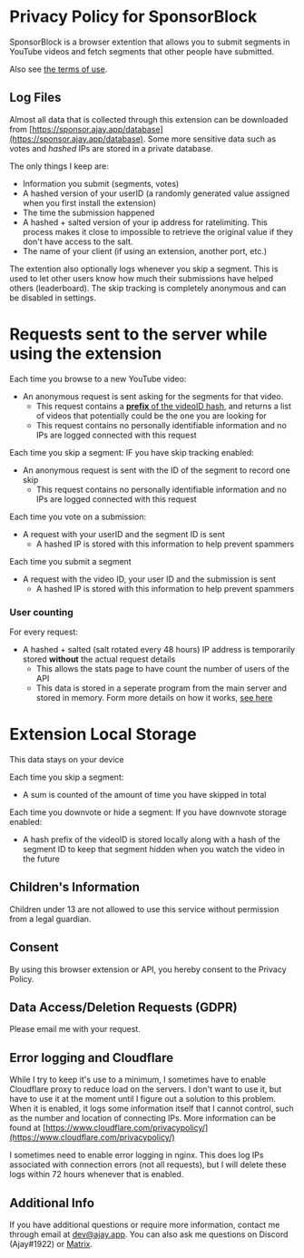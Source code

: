 [](#privacy-policy-for-sponsorblock)Privacy Policy for SponsorBlock
===================================================================

SponsorBlock is a browser extention that allows you to submit segments in YouTube videos and fetch segments that other people have submitted.

Also see [the terms of use](https://gist.github.com/ajayyy/9e8100f069348e0bc062641f34d6af12).

[](#log-files)Log Files
-----------------------

Almost all data that is collected through this extension can be downloaded from [https://sponsor.ajay.app/database](https://sponsor.ajay.app/database). Some more sensitive data such as votes and _hashed_ IPs are stored in a private database.

The only things I keep are:

*   Information you submit (segments, votes)
*   A hashed version of your userID (a randomly generated value assigned when you first install the extension)
*   The time the submission happened
*   A hashed + salted version of your ip address for ratelimiting. This process makes it close to impossible to retrieve the original value if they don't have access to the salt.
*   The name of your client (if using an extension, another port, etc.)

The extention also optionally logs whenever you skip a segment. This is used to let other users know how much their submissions have helped others (leaderboard). The skip tracking is completely anonymous and can be disabled in settings.

[](#requests-sent-to-the-server-while-using-the-extension)Requests sent to the server while using the extension
===============================================================================================================

Each time you browse to a new YouTube video:

*   An anonymous request is sent asking for the segments for that video.
    *   This request contains a [**prefix** of the videoID hash](https://github.com/ajayyy/SponsorBlock/wiki/K-Anonymity), and returns a list of videos that potentially could be the one you are looking for
    *   This request contains no personally identifiable information and no IPs are logged connected with this request

Each time you skip a segment: IF you have skip tracking enabled:

*   An anonymous request is sent with the ID of the segment to record one skip
    *   This request contains no personally identifiable information and no IPs are logged connected with this request

Each time you vote on a submission:

*   A request with your userID and the segment ID is sent
    *   A hashed IP is stored with this information to help prevent spammers

Each time you submit a segment

*   A request with the video ID, your user ID and the submission is sent
    *   A hashed IP is stored with this information to help prevent spammers

### [](#user-counting)User counting

For every request:

*   A hashed + salted (salt rotated every 48 hours) IP address is temporarily stored **without** the actual request details
    *   This allows the stats page to have count the number of users of the API
    *   This data is stored in a seperate program from the main server and stored in memory. Form more details on how it works, [see here](https://github.com/ajayyy/PrivacyUserCount/#privacy-user-counter)

[](#extension-local-storage)Extension Local Storage
===================================================

This data stays on your device

Each time you skip a segment:

*   A sum is counted of the amount of time you have skipped in total

Each time you downvote or hide a segment: If you have downvote storage enabled:

*   A hash prefix of the videoID is stored locally along with a hash of the segment ID to keep that segment hidden when you watch the video in the future

[](#childrens-information)Children's Information
------------------------------------------------

Children under 13 are not allowed to use this service without permission from a legal guardian.

[](#consent)Consent
-------------------

By using this browser extension or API, you hereby consent to the Privacy Policy.

[](#data-accessdeletion-requests-gdpr)Data Access/Deletion Requests (GDPR)
--------------------------------------------------------------------------

Please email me with your request.

[](#error-logging-and-cloudflare)Error logging and Cloudflare
-------------------------------------------------------------

While I try to keep it's use to a minimum, I sometimes have to enable Cloudflare proxy to reduce load on the servers. I don't want to use it, but have to use it at the moment until I figure out a solution to this problem. When it is enabled, it logs some information itself that I cannot control, such as the number and location of connecting IPs. More information can be found at [https://www.cloudflare.com/privacypolicy/](https://www.cloudflare.com/privacypolicy/)

I sometimes need to enable error logging in nginx. This does log IPs associated with connection errors (not all requests), but I will delete these logs within 72 hours whenever that is enabled.

[](#additional-info)Additional Info
-----------------------------------

If you have additional questions or require more information, contact me through email at [dev@ajay.app](mailto:dev@ajay.app). You can also ask me questions on Discord (Ajay#1922) or [Matrix](https://matrix.to/#/@ajay:ajay.app).